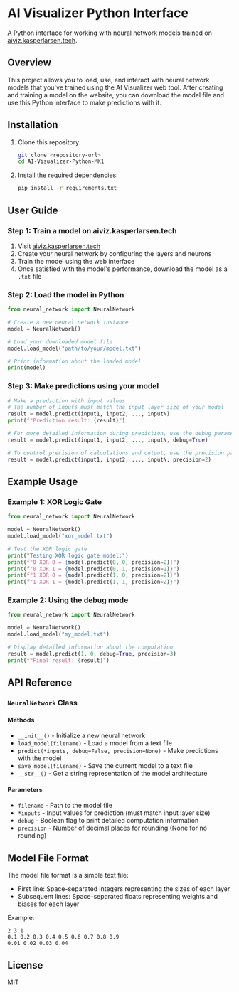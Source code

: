 # AI Visualizer Python Interface

A Python interface for working with neural network models trained on [aiviz.kasperlarsen.tech](https://aiviz.kasperlarsen.tech).

## Overview

This project allows you to load, use, and interact with neural network models that you've trained using the AI Visualizer web tool. After creating and training a model on the website, you can download the model file and use this Python interface to make predictions with it.

## Installation

1. Clone this repository:
   ```bash
   git clone <repository-url>
   cd AI-Visualizer-Python-MK1
   ```

2. Install the required dependencies:
   ```bash
   pip install -r requirements.txt
   ```

## User Guide

### Step 1: Train a model on aiviz.kasperlarsen.tech
1. Visit [aiviz.kasperlarsen.tech](https://aiviz.kasperlarsen.tech)
2. Create your neural network by configuring the layers and neurons
3. Train the model using the web interface
4. Once satisfied with the model's performance, download the model as a `.txt` file

### Step 2: Load the model in Python
```python
from neural_network import NeuralNetwork

# Create a new neural network instance
model = NeuralNetwork()

# Load your downloaded model file
model.load_model("path/to/your/model.txt")

# Print information about the loaded model
print(model)
```

### Step 3: Make predictions using your model
```python
# Make a prediction with input values
# The number of inputs must match the input layer size of your model
result = model.predict(input1, input2, ..., inputN)
print(f"Prediction result: {result}")

# For more detailed information during prediction, use the debug parameter
result = model.predict(input1, input2, ..., inputN, debug=True)

# To control precision of calculations and output, use the precision parameter
result = model.predict(input1, input2, ..., inputN, precision=2)
```

## Example Usage

### Example 1: XOR Logic Gate
```python
from neural_network import NeuralNetwork

model = NeuralNetwork()
model.load_model("xor_model.txt")

# Test the XOR logic gate
print("Testing XOR logic gate model:")
print(f"0 XOR 0 = {model.predict(0, 0, precision=2)}")
print(f"0 XOR 1 = {model.predict(0, 1, precision=2)}")
print(f"1 XOR 0 = {model.predict(1, 0, precision=2)}")
print(f"1 XOR 1 = {model.predict(1, 1, precision=2)}")
```

### Example 2: Using the debug mode
```python
from neural_network import NeuralNetwork

model = NeuralNetwork()
model.load_model("my_model.txt")

# Display detailed information about the computation
result = model.predict(1, 0, debug=True, precision=3)
print(f"Final result: {result}")
```

## API Reference

### `NeuralNetwork` Class

#### Methods
- `__init__()` - Initialize a new neural network
- `load_model(filename)` - Load a model from a text file
- `predict(*inputs, debug=False, precision=None)` - Make predictions with the model
- `save_model(filename)` - Save the current model to a text file
- `__str__()` - Get a string representation of the model architecture

#### Parameters
- `filename` - Path to the model file
- `*inputs` - Input values for prediction (must match input layer size)
- `debug` - Boolean flag to print detailed computation information
- `precision` - Number of decimal places for rounding (None for no rounding)

## Model File Format

The model file format is a simple text file:
- First line: Space-separated integers representing the sizes of each layer
- Subsequent lines: Space-separated floats representing weights and biases for each layer

Example:
```
2 3 1
0.1 0.2 0.3 0.4 0.5 0.6 0.7 0.8 0.9
0.01 0.02 0.03 0.04
```

## License

MIT
